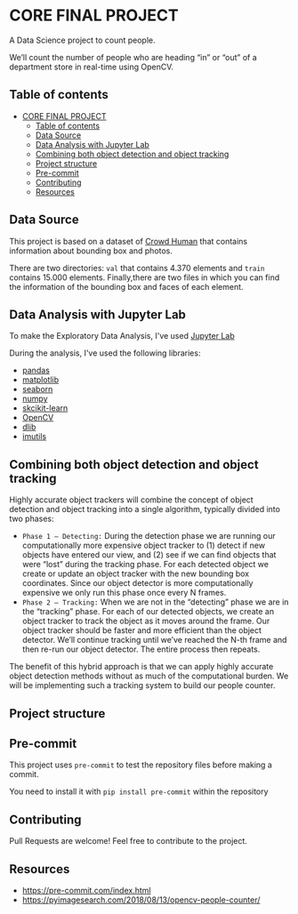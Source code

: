 # CORE FINAL PROJECT

A Data Science project to count people.

We’ll count the number of people who are heading “in” or “out” of a department store in real-time using OpenCV.

## Table of contents

<!-- TOC depthTo:3 -->

- [CORE FINAL PROJECT](#core-final-project)
  - [Table of contents](#table-of-contents)
  - [Data Source](#data-source)
  - [Data Analysis with Jupyter Lab](#data-analysis-with-jupyter-lab)
  - [Combining both object detection and object tracking](#combining-both-object-detection-and-object-tracking)
  - [Project structure](#project-structure)
  - [Pre-commit](#pre-commit)
  - [Contributing](#contributing)
  - [Resources](#resources)

<!-- /TOC -->

## Data Source

This project is based on a dataset of [Crowd Human](https://www.crowdhuman.org/) that contains information about bounding box and photos.

There are two directories: `val` that contains 4.370 elements and `train` contains 15.000 elements. Finally,there are two files in which you can find the information of the bounding box and faces of each element.

## Data Analysis with Jupyter Lab

To make the Exploratory Data Analysis, I've used [Jupyter Lab](https://jupyter.org/)

During the analysis, I've used the following libraries:

- [pandas](https://pandas.pydata.org/)
- [matplotlib](https://matplotlib.org/)
- [seaborn](https://seaborn.pydata.org/)
- [numpy](https://numpy.org/)
- [skcikit-learn](https://scikit-learn.org/stable/)
- [OpenCV](https://pyimagesearch.com/opencv-tutorials-resources-guides/)
- [dlib](http://dlib.net/)
- [imutils](https://github.com/jrosebr1/imutils)

## Combining both object detection and object tracking

Highly accurate object trackers will combine the concept of object detection and object tracking into a single algorithm, typically divided into two phases:

- `Phase 1 — Detecting:` During the detection phase we are running our computationally more expensive object tracker to (1) detect if new objects have entered our view, and (2) see if we can find objects that were “lost” during the tracking phase. For each detected object we create or update an object tracker with the new bounding box coordinates. Since our object detector is more computationally expensive we only run this phase once every N frames.
- `Phase 2 — Tracking:` When we are not in the “detecting” phase we are in the “tracking” phase. For each of our detected objects, we create an object tracker to track the object as it moves around the frame. Our object tracker should be faster and more efficient than the object detector. We’ll continue tracking until we’ve reached the N-th frame and then re-run our object detector. The entire process then repeats.

The benefit of this hybrid approach is that we can apply highly accurate object detection methods without as much of the computational burden. We will be implementing such a tracking system to build our people counter.

## Project structure

## Pre-commit

This project uses `pre-commit` to test the repository files before making a commit.

You need to install it with `pip install pre-commit` within the repository

## Contributing

Pull Requests are welcome! Feel free to contribute to the project.

## Resources

- https://pre-commit.com/index.html
- https://pyimagesearch.com/2018/08/13/opencv-people-counter/